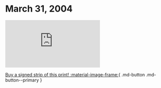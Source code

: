 # March 31, 2004

![](https://www.achewood.com/comic.php?date=03312004)

[Buy a signed strip of this print! :material-image-frame:](https://achewood-holiday-pop-up.myshopify.com/products/strip#03312004){ .md-button .md-button--primary }
